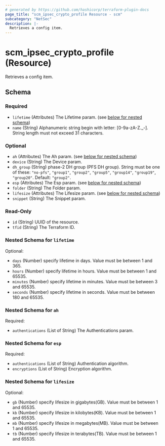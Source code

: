 ```yaml
---
# generated by https://github.com/hashicorp/terraform-plugin-docs
page_title: "scm_ipsec_crypto_profile Resource - scm"
subcategory: "NetSec"
description: |-
  Retrieves a config item.
---
```


# scm_ipsec_crypto_profile (Resource)

Retrieves a config item.



<!-- schema generated by tfplugindocs -->
## Schema

### Required

- `lifetime` (Attributes) The Lifetime param. (see [below for nested schema](#nestedatt--lifetime))
- `name` (String) Alphanumeric string begin with letter: [0-9a-zA-Z._-]. String length must not exceed 31 characters.

### Optional

- `ah` (Attributes) The Ah param. (see [below for nested schema](#nestedatt--ah))
- `device` (String) The Device param.
- `dh_group` (String) phase-2 DH group (PFS DH group). String must be one of these: `"no-pfs"`, `"group1"`, `"group2"`, `"group5"`, `"group14"`, `"group19"`, `"group20"`. Default: `"group2"`.
- `esp` (Attributes) The Esp param. (see [below for nested schema](#nestedatt--esp))
- `folder` (String) The Folder param.
- `lifesize` (Attributes) The Lifesize param. (see [below for nested schema](#nestedatt--lifesize))
- `snippet` (String) The Snippet param.

### Read-Only

- `id` (String) UUID of the resource.
- `tfid` (String) The Terraform ID.

<a id="nestedatt--lifetime"></a>
### Nested Schema for `lifetime`

Optional:

- `days` (Number) specify lifetime in days. Value must be between 1 and 365.
- `hours` (Number) specify lifetime in hours. Value must be between 1 and 65535.
- `minutes` (Number) specify lifetime in minutes. Value must be between 3 and 65535.
- `seconds` (Number) specify lifetime in seconds. Value must be between 180 and 65535.


<a id="nestedatt--ah"></a>
### Nested Schema for `ah`

Required:

- `authentications` (List of String) The Authentications param.


<a id="nestedatt--esp"></a>
### Nested Schema for `esp`

Required:

- `authentications` (List of String) Authentication algorithm.
- `encryptions` (List of String) Encryption algorithm.


<a id="nestedatt--lifesize"></a>
### Nested Schema for `lifesize`

Optional:

- `gb` (Number) specify lifesize in gigabytes(GB). Value must be between 1 and 65535.
- `kb` (Number) specify lifesize in kilobytes(KB). Value must be between 1 and 65535.
- `mb` (Number) specify lifesize in megabytes(MB). Value must be between 1 and 65535.
- `tb` (Number) specify lifesize in terabytes(TB). Value must be between 1 and 65535.
